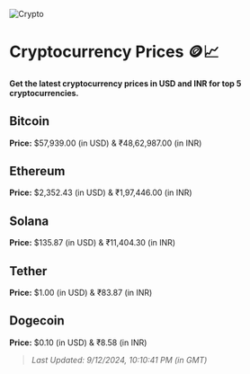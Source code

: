 
![Crypto](https://www.techguide.com.au/wp-content/uploads/2020/11/crypto3.jpeg)

# Cryptocurrency Prices 🪙📈

#### Get the latest cryptocurrency prices in USD and INR for top 5 cryptocurrencies.

## Bitcoin

**Price:** $57,939.00 (in USD) & ₹48,62,987.00 (in INR)

## Ethereum

**Price:** $2,352.43 (in USD) & ₹1,97,446.00 (in INR)

## Solana

**Price:** $135.87 (in USD) & ₹11,404.30 (in INR)

## Tether

**Price:** $1.00 (in USD) & ₹83.87 (in INR)

## Dogecoin

**Price:** $0.10 (in USD) & ₹8.58 (in INR)

> _Last Updated: 9/12/2024, 10:10:41 PM (in GMT)_
